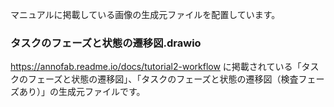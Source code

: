 マニュアルに掲載している画像の生成元ファイルを配置しています。

### タスクのフェーズと状態の遷移図.drawio
https://annofab.readme.io/docs/tutorial2-workflow に掲載されている「タスクのフェーズと状態の遷移図」、「タスクのフェーズと状態の遷移図（検査フェーズあり）」の生成元ファイルです。







